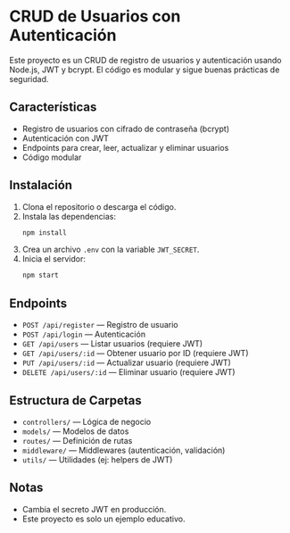 # CRUD de Usuarios con Autenticación

Este proyecto es un CRUD de registro de usuarios y autenticación usando Node.js, JWT y bcrypt. El código es modular y sigue buenas prácticas de seguridad.

## Características
- Registro de usuarios con cifrado de contraseña (bcrypt)
- Autenticación con JWT
- Endpoints para crear, leer, actualizar y eliminar usuarios
- Código modular

## Instalación
1. Clona el repositorio o descarga el código.
2. Instala las dependencias:
   ```bash
   npm install
   ```
3. Crea un archivo `.env` con la variable `JWT_SECRET`.
4. Inicia el servidor:
   ```bash
   npm start
   ```

## Endpoints
- `POST /api/register` — Registro de usuario
- `POST /api/login` — Autenticación
- `GET /api/users` — Listar usuarios (requiere JWT)
- `GET /api/users/:id` — Obtener usuario por ID (requiere JWT)
- `PUT /api/users/:id` — Actualizar usuario (requiere JWT)
- `DELETE /api/users/:id` — Eliminar usuario (requiere JWT)

## Estructura de Carpetas
- `controllers/` — Lógica de negocio
- `models/` — Modelos de datos
- `routes/` — Definición de rutas
- `middleware/` — Middlewares (autenticación, validación)
- `utils/` — Utilidades (ej: helpers de JWT)

## Notas
- Cambia el secreto JWT en producción.
- Este proyecto es solo un ejemplo educativo.

